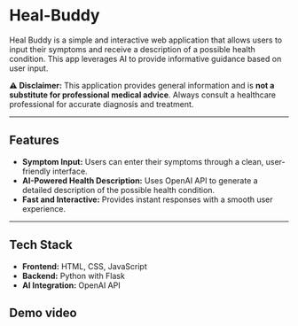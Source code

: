 # Heal-Buddy
Heal Buddy is a simple and interactive web application that allows users to input their symptoms and receive a description of a possible health condition. This app leverages AI to provide informative guidance based on user input.  

**⚠️ Disclaimer:** This application provides general information and is **not a substitute for professional medical advice**. Always consult a healthcare professional for accurate diagnosis and treatment.

---

## Features

- **Symptom Input:** Users can enter their symptoms through a clean, user-friendly interface.  
- **AI-Powered Health Description:** Uses OpenAI API to generate a detailed description of the possible health condition.  
- **Fast and Interactive:** Provides instant responses with a smooth user experience.

---

## Tech Stack

- **Frontend:** HTML, CSS, JavaScript  
- **Backend:** Python with Flask  
- **AI Integration:** OpenAI API

## Demo video
